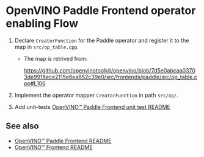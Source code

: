 # OpenVINO Paddle Frontend operator enabling Flow

1. Declare `CreatorFunction` for the Paddle operator and register it to the map in `src/op_table.cpp`.
   * The map is retrived from:

     https://github.com/openvinotoolkit/openvino/blob/7d5e0abcaa03703de9918ece2115e6ea652c39e0/src/frontends/paddle/src/op_table.cpp#L106

2. Implement the operator mapper `CreatorFunction` in path `src/op/`.
3. Add unit-tests [OpenVINO™ Paddle Frontend unit test README](tests.md)

## See also
* [OpenVINO™ Paddle Frontend README](../README.md)
* [OpenVINO™ Frontend README](../../README.md)
